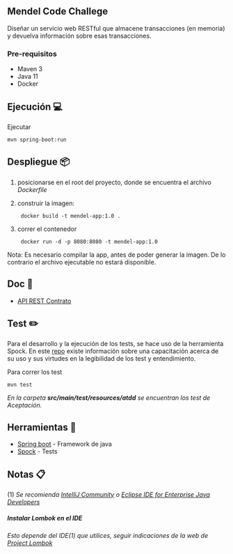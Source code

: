 Mendel Code Challege
---
Diseñar un servicio web RESTful que almacene transacciones (en memoria) y
devuelva información sobre esas transacciones.

### Pre-requisitos
* Maven 3
* Java 11
* Docker

## Ejecución  💻

Ejecutar

    mvn spring-boot:run

## Despliegue 📦
1) posicionarse en el root del proyecto, donde se encuentra el archivo _Dockerfile_
2) construir la imagen:
   
        docker build -t mendel-app:1.0 .

3) correr el contenedor

        docker run -d -p 8080:8080 -t mendel-app:1.0

Nota: Es necesario compilar la app, antes de poder generar la imagen. De lo contrario el archivo ejecutable no estará disponible.

## Doc 📖️
- [API REST Contrato](http://localhost:8080/swagger-ui/index.html?configUrl=/v3/api-docs/swagger-config#)


## Test ✏️
Para el desarrollo y la ejecución de los tests, se hace uso de la herramienta Spock.
En este [repo](https://github.com/ewatemberg/acceptance-test-spock) existe información sobre una capacitación acerca de su uso y sus virtudes en la legibilidad de los test y entendimiento.

Para correr los test

    mvn test

_En la carpeta **src/main/test/resources/atdd** se encuentran los test de Aceptación._


## Herramientas 🔧
* [Spring boot](https://spring.io/projects/spring-boot) - Framework de java
* [Spock](http://spockframework.org/) - Tests

## Notas 📋
(1) _Se recomienda [IntelliJ Community](https://www.jetbrains.com/idea/download/) o [Eclipse IDE for Enterprise Java Developers](https://www.eclipse.org/downloads/packages/)_

##### Instalar Lombok en el IDE

_Esto depende del IDE(1) que utilices, seguir indicaciones de la web de [Project Lombok](https://projectlombok.org/)_
